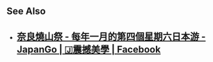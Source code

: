 
## See Also

- [奈良燒山祭 - 每年一月的第四個星期六日本游 - JapanGo | 🇯震撼美學 | Facebook](https://www.facebook.com/share/eDwVUDSf8c57vLxZ/)
	- 